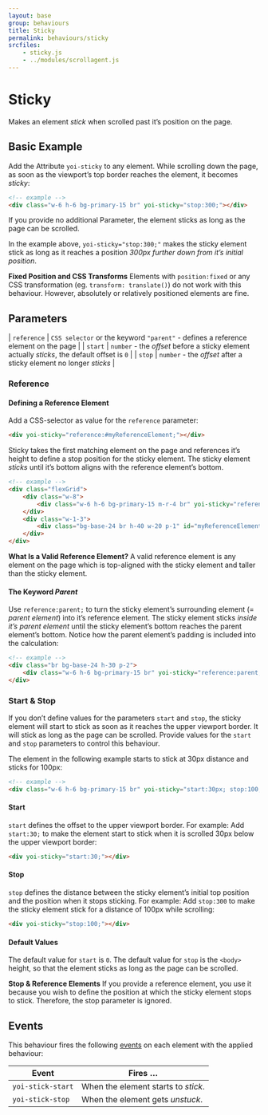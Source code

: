 ```yaml
---
layout: base
group: behaviours
title: Sticky
permalink: behaviours/sticky
srcfiles:
    - sticky.js
    - ../modules/scrollagent.js
---
```


# Sticky

<p class="intro">Makes an element <i>stick</i> when scrolled past it’s position on the page.</p>

## Basic Example

Add the Attribute `yoi-sticky` to any element. While scrolling down the page, as soon as the viewport’s top border reaches the element, it becomes *sticky*:

```html
<!-- example -->
<div class="w-6 h-6 bg-primary-15 br" yoi-sticky="stop:300;"></div>
```

<p class="hint hint--primary">If you provide no additional Parameter, the element sticks as long as the page can be scrolled.</p>

In the example above, `yoi-sticky="stop:300;"` makes the sticky element stick as long as it reaches a position *300px further down from it’s initial position*.

<p class="hint hint--negative"><b>Fixed Position and CSS Transforms</b> Elements with <code>position:fixed</code> or any CSS transformation (eg. <code>transform: translate()</code>) do not work with this behaviour. However, absolutely or relatively positioned elements are fine.</p>

## Parameters

| `reference` | `CSS selector` or the keyword `"parent"` - defines a reference element on the page           |
| `start`     | `number` - the *offset* before a sticky element actually *sticks*, the default offset is `0` |
| `stop`      | `number` - the *offset* after a sticky element no longer *sticks*                            |

### Reference

#### Defining a Reference Element

Add a CSS-selector as value for the `reference` parameter:

```html
<div yoi-sticky="reference:#myReferenceElement;"></div>
```

Sticky takes the first matching element on the page and references it’s height to define a stop position for the sticky element. The sticky element *sticks* until it’s bottom aligns with the reference element’s bottom.

```html
<!-- example -->
<div class="flexGrid">
    <div class="w-8">
        <div class="w-6 h-6 bg-primary-15 m-r-4 br" yoi-sticky="reference:#myReferenceElement-1;"></div>
    </div>
    <div class="w-1-3">
        <div class="bg-base-24 br h-40 w-20 p-1" id="myReferenceElement-1"></div>
    </div>
</div>
```

<p class="hint hint--primary"><b>What Is a Valid Reference Element?</b> A valid reference element is any element on the page which is top-aligned with the sticky element and taller than the sticky element.</p>

#### The Keyword *Parent*

Use `reference:parent;` to turn the sticky element’s surrounding element (= *parent element*) into it’s reference element. The sticky element sticks *inside it’s parent element* until the sticky element’s bottom reaches the parent element’s bottom. Notice how the parent element’s padding is included into the calculation:

```html
<!-- example -->
<div class="br bg-base-24 h-30 p-2">
    <div class="w-6 h-6 bg-primary-15 br" yoi-sticky="reference:parent;"></div>
</div>
```

### Start & Stop

If you don’t define values for the parameters `start` and `stop`, the sticky element will start to stick as soon as it reaches the upper viewport border. It will stick as long as the page can be scrolled. Provide values for the `start` and `stop` parameters to control this behaviour.

The element in the following example starts to stick at 30px distance and sticks for 100px:

```html
<!-- example -->
<div class="w-6 h-6 bg-primary-15 br" yoi-sticky="start:30px; stop:100;"></div>
```

#### Start

`start` defines the offset to the upper viewport border. For example: Add `start:30;` to make the element start to stick when it is scrolled 30px below the upper viewport border:

```html
<div yoi-sticky="start:30;"></div>
```

#### Stop

`stop` defines the distance between the sticky element’s initial top position and the position when it stops sticking. For example: Add `stop:300` to make the sticky element stick for a distance of 100px while scrolling:

```html
<div yoi-sticky="stop:100;"></div>
```

#### Default Values

The default value for `start` is `0`. The default value for `stop` is the `<body>` height, so that the element sticks as long as the page can be scrolled.

<p class="hint hint--primary"><b>Stop & Reference Elements</b> If you provide a reference element, you use it because you wish to define the position at which the sticky element stops to stick. Therefore, the stop parameter is ignored.</p>

## Events

This behaviour fires the following [events](/glossary) on each element with the applied behaviour:

| Event             | Fires …                                   |
| ----------------- | ----------------------------------------- |
| `yoi-stick-start` | When the element starts to *stick*.       |
| `yoi-stick-stop`  | When the element gets *unstuck*.          |